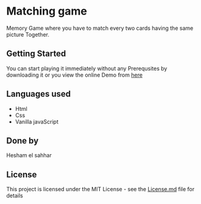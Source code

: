 # Matching game

Memory Game where you have to match every two cards having the same picture Together.

## Getting Started

You can start playing it immediately without any Prerequsites by downloading it or you view the online Demo from [here](https://heshamelsahhar.github.io/Matching-Game/)

## Languages used

* Html
* Css
* Vanilla javaScript

## Done by

Hesham el sahhar

## License

This project is licensed under the MIT License - see the [License.md](License.md) file for details



